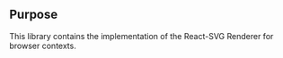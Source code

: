 ## Purpose

This library contains the implementation of the React-SVG Renderer for browser contexts.